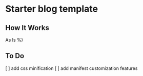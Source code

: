 # Starter blog template

## How It Works

As Is %)

## To Do

[ ] add css minification 
[ ] add manifest customization features
